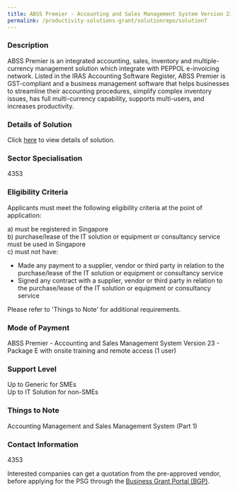 ```yaml
---
title: ABSS Premier - Accounting and Sales Management System Version 23 - Package E with onsite training and remote access (1 user)
permalink: /productivity-solutions-grant/solutionrepo/solution7
---
```


### Description

ABSS Premier is an integrated accounting, sales, inventory and multiple-currency management solution which integrate with  PEPPOL e-invoicing network. Listed in the IRAS Accounting Software Register, ABSS Premier is GST-compliant and a business management software that helps businesses to streamline their accounting procedures, simplify complex inventory issues, has full multi-currency capability, supports multi-users, and increases productivity.

### Details of Solution

Click <a href='01 Business Solutions Pte Ltd' target='_blank' rel='noopener'>here</a> to view details of solution.

### Sector Specialisation

 4353 

### Eligibility Criteria

Applicants must meet the following eligibility criteria at the point of application:

a) must be registered in Singapore <br>
b) purchase/lease of the IT solution or equipment or consultancy service must be used in Singapore <br>
c) must not have:
- Made any payment to a supplier, vendor or third party in relation to the purchase/lease of the IT solution or equipment or consultancy service
- Signed any contract with a supplier, vendor or third party in relation to the purchase/lease of the IT solution or equipment or consultancy service

Please refer to 'Things to Note' for additional requirements.

### Mode of Payment
ABSS Premier - Accounting and Sales Management System Version 23 - Package E with onsite training and remote access (1 user)

### Support Level
Up to Generic for SMEs <br>
Up to IT Solution for non-SMEs

### Things to Note
Accounting Management and Sales Management System (Part 1)

### Contact Information
4353

Interested companies can get a quotation from the pre-approved vendor, before applying for the PSG through the <a target='_blank' rel='noopener' href='https://www.businessgrants.gov.sg/'>Business Grant Portal (BGP)</a>.
